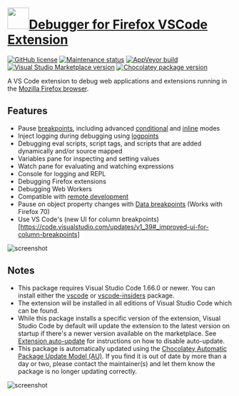 # [<img src="https://cdn.jsdelivr.net/gh/dgalbraith/chocolatey-packages@268b298a417edf0d8583c0695aab704f7940cef3/icons/vscode-firefox-debug.png" width="48" height="48" />Debugger for Firefox VSCode Extension](<https://chocolatey.org/packages/vscode-firefox-debug>)

[![GitHub license](https://img.shields.io/github/license/firefox-devtools/vscode-firefox-debug)](https://github.com/firefox-devtools/vscode-firefox-debug/blob/master/LICENSE)
[![Maintenance status](https://img.shields.io/badge/maintained%3F-yes-green.svg)](https://gitHub.com/dgalbraith/chocolatey-packages/graphs/commit-activity)
[![AppVeyor build](https://img.shields.io/appveyor/ci/dgalbraith/chocolatey-packages)](https://ci.appveyor.com/project/dgalbraith/chocolatey-packages)
[![Visual Studio Marketplace version](https://img.shields.io/visual-studio-marketplace/v/firefox-devtools.vscode-firefox-debug?label=Marketplace)](https://marketplace.visualstudio.com/items?itemName=firefox-devtools.vscode-firefox-debug)
[![Chocolatey package version](https://img.shields.io/chocolatey/v/vscode-firefox-debug?label=Chocolatey)](https://chocolatey.org/packages/vscode-firefox-debug)

A VS Code extension to debug web applications and extensions running in the [Mozilla Firefox browser](https://www.mozilla.org/en-US/firefox/developer/?utm_medium=vscode_extension&utm_source=devtools).

## Features

* Pause [breakpoints](https://code.visualstudio.com/docs/editor/debugging#_breakpoints), including advanced [conditional](https://code.visualstudio.com/docs/editor/debugging#_conditional-breakpoints) and [inline](https://code.visualstudio.com/docs/editor/debugging#_inline-breakpoints) modes
* Inject logging during debugging using [logpoints](https://code.visualstudio.com/docs/editor/debugging#_logpoints)
* Debugging eval scripts, script tags, and scripts that are added dynamically and/or source mapped
* Variables pane for inspecting and setting values
* Watch pane for evaluating and watching expressions
* Console for logging and REPL
* Debugging Firefox extensions
* Debugging Web Workers
* Compatible with [remote development](https://code.visualstudio.com/docs/remote/remote-overview)
* Pause on object property changes with [Data breakpoints](https://code.visualstudio.com/docs/editor/debugging#_data-breakpoints) (Works with Firefox 70)
* Use VS Code's (new UI for column breakpoints)[https://code.visualstudio.com/updates/v1_39#_improved-ui-for-column-breakpoints]

![screenshot](https://cdn.jsdelivr.net/gh/dgalbraith/chocolatey-packages@268b298a417edf0d8583c0695aab704f7940cef3/automatic/vscode-firefox-debug/screenshot.png)

## Notes

* This package requires Visual Studio Code 1.66.0 or newer.
  You can install either the [vscode](https://chocolatey.org/packages/vscode) or [vscode-insiders](https://chocolatey.org/packages/vscode-insiders) package.
* The extension will be installed in all editions of Visual Studio Code which can be found.
* While this package installs a specific version of the extension, Visual Studio Code by default will update the extension to the latest version on startup if there's a newer version available on the marketplace.
  See [Extension auto-update](https://code.visualstudio.com/docs/editor/extension-gallery#_extension-autoupdate) for instructions on how to disable auto-update.
* This package is automatically updated using the [Chocolatey Automatic Package Update Model (AU)](https://github.com/majkinetor/au/blob/master/README.md).
  If you find it is out of date by more than a day or two, please contact the maintainer(s) and let them know the package is no longer updating correctly.

![screenshot](./screenshot.png)
